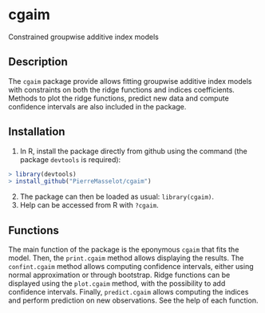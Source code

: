 # cgaim

Constrained groupwise additive index models

## Description

The `cgaim` package provide allows fitting groupwise additive index models with constraints on both the ridge functions and indices coefficients. Methods to plot the ridge functions, predict new data and compute confidence intervals are also included in the package.

## Installation

1. In R, install the package directly from github using the command (the package `devtools` is required):
```r
> library(devtools)
> install_github("PierreMasselot/cgaim")
```
2. The package can then be loaded as usual: `library(cgaim)`.
3. Help can be accessed from R with `?cgaim`.

## Functions

The main function of the package is the eponymous `cgaim` that fits the model. Then, the `print.cgaim` method allows displaying the results. The `confint.cgaim` method allows computing confidence intervals, either using normal approximation or through bootstrap. Ridge functions can be displayed using the `plot.cgaim` method, with the possibility to add confidence intervals. Finally, `predict.cgaim` allows computing the indices and perform prediction on new observations.
See the help of each function.
